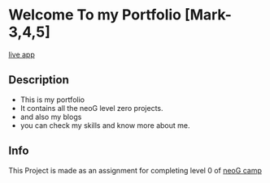 # Welcome To my Portfolio [Mark-3,4,5]

[live app](https://shaik-irfan.netlify.app/)

## Description
- This is my portfolio
- It contains all the neoG level zero projects.
- and also my blogs
- you can check my skills and know more about me.


## Info

This Project is made as an assignment for completing level 0 of  [neoG camp](https://neog.camp/qualifier/point-system)

